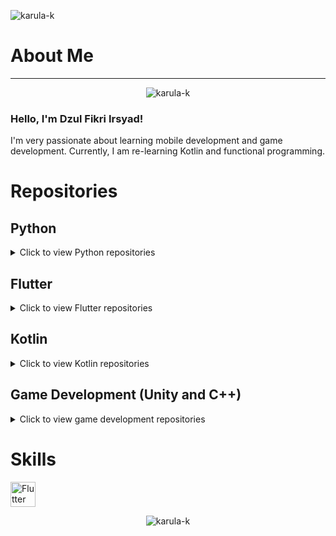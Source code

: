 <p align="left">
  <img src="https://komarev.com/ghpvc/?username=karula-k&label=Profile%20views&color=0e75b6&style=flat" alt="karula-k" />
</p>

# About Me
<hr>

<p align="center">
  <img src="https://github-readme-stats.vercel.app/api?username=karula-k&show_icons=true&locale=en" alt="karula-k" />
</p>

<h3>Hello, I'm Dzul Fikri Irsyad!</h3>
<p>
  I'm very passionate about learning mobile development and game development. Currently, I am re-learning Kotlin and functional programming.
</p>

# Repositories
## Python
<details>
  <summary>Click to view Python repositories</summary>

- [Fraktal Apps](https://github.com/Karula-k/fraktal-triangle): An app to create fractal triangles or snowflakes.
- [Aplikasi Penghitung Gudang](https://github.com/Karula-k/Aplikasi-penghitung-gudang): A UI app for counting goods in a warehouse.
- [Chatbot](https://github.com/Karula-k/Project-Sistem-Terdistribusi): Team project creating a chatbot with Flask and Python.
</details>

## Flutter
<details>
  <summary>Click to view Flutter repositories</summary>

- [Palindrome App](https://github.com/Karula-k/palindromeapp): An app for checking if words are palindromes.
- [Restaurant App](https://github.com/Karula-k/RestaurantApp): Submission for Dicoding Academy, creating a restaurant app using a dummy API.
- [Github App](https://github.com/Karula-k/githubapiTesting): An app using GitHub API.
- [Food & Cafe](https://github.com/Karula-k/food_cafe): An incomplete Flutter app.
- [Match Mates](https://github.com/Juanneilp/match_mates): Capstone project in Dicoding Academy using Firebase as backend (currently inactive).
</details>

## Kotlin
<details>
  <summary>Click to view Kotlin repositories</summary>

- [Github App](https://github.com/Karula-k/Githubapp): Similar to the Flutter GitHub app, but written in Kotlin.
</details>

## Game Development (Unity and C++)
<details>
  <summary>Click to view game development repositories</summary>

- [AR Unej Map](https://github.com/Karula-k/AR-Map): Low-poly AR map at my university.
- [Petualangan Asep](https://github.com/Karula-k/Petualangan-Asep): Unity game with a story about Asep lost in the mountains and facing karma.
- [Evade](https://github.com/Karula-k/project-grafkom): A game using GLUT 3D library in C++.
- [Blue Hood](https://github.com/Karula-k/Blue-hood): Unity game where the player needs to evade red and progress through levels.
</details>

# Skills
<p align="left">
  <img src="https://www.vectorlogo.zone/logos/flutterio/flutterio-icon.svg" alt="Flutter" width="40" height="40"/>
  <!-- Add other skills here -->
</p>

<p align="center">
  <img src="https://github-readme-streak-stats.herokuapp.com/?user=karula-k&" alt="karula-k" />
</p>
